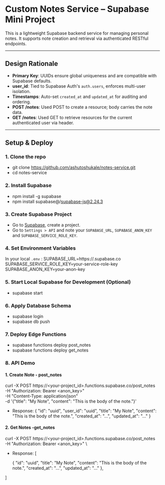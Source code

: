 # Custom Notes Service – Supabase Mini Project

This is a lightweight Supabase backend service for managing personal notes. It supports note creation and retrieval via authenticated RESTful endpoints.

---

## Design Rationale

- **Primary Key**: UUIDs ensure global uniqueness and are compatible with Supabase defaults.
- **user_id**: Tied to Supabase Auth's `auth.users`, enforces multi-user isolation.
- **Timestamps**: Auto-set `created_at` and `updated_at` for auditing and ordering.
- **POST /notes**: Used POST to create a resource; body carries the note data.
- **GET /notes**: Used GET to retrieve resources for the current authenticated user via header.

---

## Setup & Deploy

### 1. Clone the repo

- git clone https://github.com/ashutoshukale/notes-service.git
- cd notes-service

### 2. Install Supabase 

- npm install -g supabase
- npm install supabase@/supabase-js@2.24.3

### 3. Create Supabase Project

- Go to [Supabase](https://app.supabase.com/), create a project.
- Go to `Settings > API` and note your `SUPABASE_URL`,  `SUPABASE_ANON_KEY` and `SUPABASE_SERVICE_ROLE_KEY`.

### 4. Set Environment Variables

In your local `.env` :
SUPABASE_URL=https://<your-project>.supabase.co
SUPABASE_SERVICE_ROLE_KEY=your-service-role-key
SUPABASE_ANON_KEY=your-anon-key

### 5. Start Local Supabase for Development (Optional)

- supabase start

### 6. Apply Database Schema

- supabase login
- supabase db push

### 7. Deploy Edge Functions

- supabase functions deploy post_notes
- supabase functions deploy get_notes

### 8. API Demo
#### 1.  Create Note - post_notes

curl -X POST https://<your-project_id>.functions.supabase.co/post_notes \
  -H "Authorization: Bearer <anon_key>" \
  -H "Content-Type: application/json" \
  -d '{"title": "My Note", "content": "This is the body of the note."}'
  
- Response:
  {
  "id": "uuid",
  "user_id": "uuid",
  "title": "My Note",
  "content": "This is the body of the note.",
  "created_at": "...",
  "updated_at": "..."
}

#### 2.  Get Notes -get_notes

curl -X POST https://<your-project_id>.functions.supabase.co/post_notes \
  -H "Authorization: Bearer <anon_key>" \
  
- Response:
[

  {
    "id": "uuid",
    "title": "My Note",
    "content": "This is the body of the note.",
    "created_at": "...",
    "updated_at": "..."
  },
  
]

